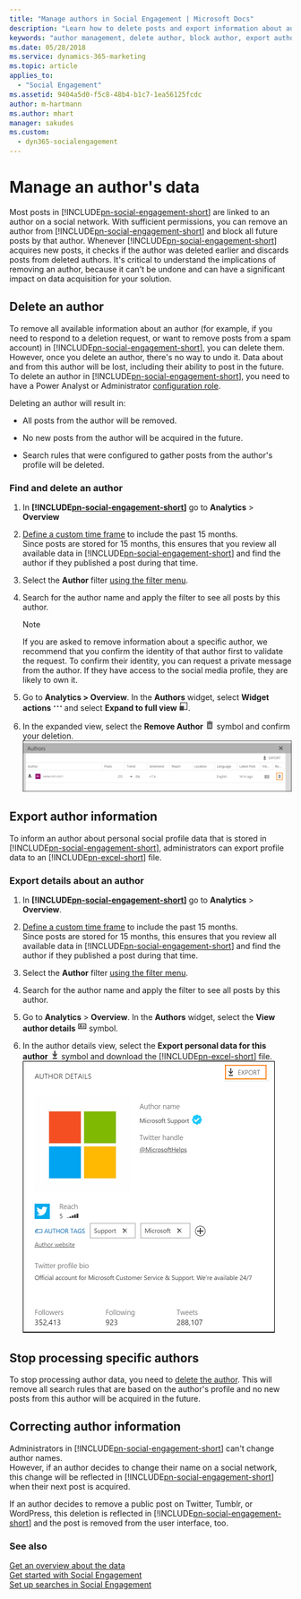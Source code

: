 ```yaml
---
title: "Manage authors in Social Engagement | Microsoft Docs"
description: "Learn how to delete posts and export information about authors."
keywords: "author management, delete author, block author, export author information"
ms.date: 05/28/2018
ms.service: dynamics-365-marketing
ms.topic: article
applies_to:
  - "Social Engagement"
ms.assetid: 9404a5d0-f5c8-48b4-b1c7-1ea56125fcdc
author: m-hartmann
ms.author: mhart
manager: sakudes
ms.custom:
  - dyn365-socialengagement
---
```


# Manage an author's data

Most posts in [!INCLUDE[pn-social-engagement-short](../includes/pn-social-engagement-short.md)] are linked to an author on a social network. With sufficient permissions, you can remove an author from [!INCLUDE[pn-social-engagement-short](../includes/pn-social-engagement-short.md)] and block all future posts by that author. Whenever [!INCLUDE[pn-social-engagement-short](../includes/pn-social-engagement-short.md)] acquires new posts, it checks if the author was deleted earlier and discards posts from deleted authors. It's critical to understand the implications of removing an author, because it can't be undone and can have a significant impact on data acquisition for your solution.

## Delete an author

To remove all available information about an author (for example, if you need to respond to a deletion request, or want to remove posts from a spam account) in [!INCLUDE[pn-social-engagement-short](../includes/pn-social-engagement-short.md)], you can delete them. However, once you delete an author, there's no way to undo it. Data about and from this author will be lost, including their ability to post in the future. To delete an author in [!INCLUDE[pn-social-engagement-short](../includes/pn-social-engagement-short.md)], you need to have a Power Analyst or Administrator [configuration role](user-roles.md). 

Deleting an author will result in:

- All posts from the author will be removed.

- No new posts from the author will be acquired in the future.

- Search rules that were configured to gather posts from the author's profile will be deleted.

### Find and delete an author

1. In **[!INCLUDE[pn-social-engagement-short](../includes/pn-social-engagement-short.md)]** go to **Analytics** > **Overview**

2. [Define a custom time frame](use-filters.md#edit-the-analysis-time-frame) to include the past 15 months.    
   Since posts are stored for 15 months, this ensures that you review all available data in [!INCLUDE[pn-social-engagement-short](../includes/pn-social-engagement-short.md)] and find the author if they published a post during that time. 

3. Select the **Author** filter [using the filter menu](use-filters.md#add-edit-or-remove-a-filter). 

4. Search for the author name and apply the filter to see all posts by this author. 
   > [!NOTE]
   > If you are asked to remove information about a specific author, we recommend that you confirm the identity of that author first to validate the request. To confirm their identity, you can request a private message from the author. If they have access to the social media profile, they are likely to own it.

5. Go to **Analytics > Overview**. In the **Authors** widget, select **Widget actions** ![Widget actions symbol](media/more-options-icon.png "Widget actions symbol") and select **Expand to full view** ![Expand to full view symbol](media/open-full-view-icon.png "Expand to full view symbol").

6. In the expanded view, select the **Remove Author** ![Remove author symbol](media/trashbin-icon.png "Remove author symbol") symbol and confirm your deletion.    
![Remove author control in full view of Authors widget](media/remove-author-full-view.png "Remove author control in full view of Authors widget")

## Export author information

To inform an author about personal social profile data that is stored in [!INCLUDE[pn-social-engagement-short](../includes/pn-social-engagement-short.md)], administrators can export profile data to an [!INCLUDE[pn-excel-short](../includes/pn-excel-short.md)] file. 

### Export details about an author

1. In **[!INCLUDE[pn-social-engagement-short](../includes/pn-social-engagement-short.md)]** go to **Analytics** > **Overview**.

2. [Define a custom time frame](use-filters.md#edit-the-analysis-time-frame) to include the past 15 months.   
   Since posts are stored for 15 months, this ensures that you review all available data in [!INCLUDE[pn-social-engagement-short](../includes/pn-social-engagement-short.md)] and find the author if they published a post during that time. 

3. Select the **Author** filter [using the filter menu](use-filters.md#add-edit-or-remove-a-filter). 

4. Search for the author name and apply the filter to see all posts by this author. 

5. Go to **Analytics** > **Overview**. In the **Authors** widget, select the **View author details** ![View author details symbol](media/author-details-icon.png "View author details symbol") symbol.

6. In the author details view, select the **Export personal data for this author** ![Export symbol](media/export-data-icon.png "Export symbol") symbol and download the [!INCLUDE[pn-excel-short](../includes/pn-excel-short.md)] file.    
![Control to export personal data for this author](media/export-author-details.png "Control to export personal data for this author")  

## Stop processing specific authors

To stop processing author data, you need to [delete the author](#delete-an-author). This will remove all search rules that are based on the author's profile and no new posts from this author will be acquired in the future. 

## Correcting author information

Administrators in [!INCLUDE[pn-social-engagement-short](../includes/pn-social-engagement-short.md)] can't change author names.    
However, if an author decides to change their name on a social network, this change will be reflected in [!INCLUDE[pn-social-engagement-short](../includes/pn-social-engagement-short.md)] when their next post is acquired. 

If an author decides to remove a public post on Twitter, Tumblr, or WordPress, this deletion is reflected in [!INCLUDE[pn-social-engagement-short](../includes/pn-social-engagement-short.md)] and the post is removed from the user interface, too.

### See also
[Get an overview about the data](analytics-overview.md)    
[Get started with Social Engagement](get-started.md)    
[Set up searches in Social Engagement](set-up-searches.md)
